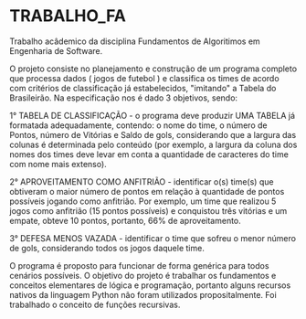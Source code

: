 # TRABALHO_FA
Trabalho acâdemico da disciplina Fundamentos de Algoritimos em Engenharia de Software.

O projeto consiste no planejamento e construção de um programa completo que processa dados ( jogos de futebol ) e classifica os times de acordo com critérios de classificação
já estabelecidos, "imitando" a Tabela do Brasileirão.
Na especificação nos é dado 3 objetivos, sendo:

1° TABELA DE CLASSIFICAÇÃO - o programa deve produzir UMA TABELA já formatada adequadamente, contendo: o nome do time, o número de Pontos, número de Vitórias e Saldo de gols, considerando que a largura das colunas é determinada pelo conteúdo (por exemplo, a largura da coluna dos nomes dos times deve levar em conta a quantidade de caracteres do time com nome mais extenso).

2° APROVEITAMENTO COMO ANFITRIÃO - identificar o(s) time(s) que obtiveram o maior número de pontos em relação à quantidade de pontos possíveis jogando como anfitrião. Por exemplo, um time que realizou 5 jogos como anfitrião (15 pontos possíveis) e conquistou três vitórias e um empate, obteve 10 pontos, portanto, 66% de aproveitamento.

3° DEFESA MENOS VAZADA - identificar o time que sofreu o menor número de gols, considerando todos os jogos daquele time.

O programa é proposto para funcionar de forma genérica para todos cenários possíveis. 
O objetivo do projeto é trabalhar os fundamentos e conceitos elementares de lógica e programação, portanto alguns recursos nativos da linguagem Python não foram utilizados propositalmente.
Foi trabalhado o conceito de funções recursivas.
